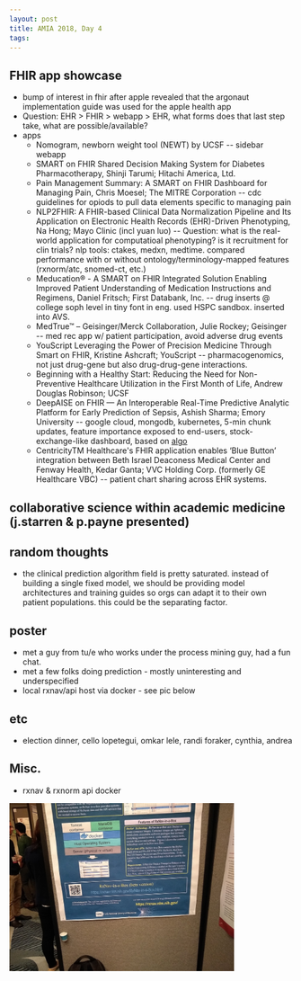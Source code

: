 ```yaml
---
layout: post
title: AMIA 2018, Day 4
tags:
---
```

## FHIR app showcase
- bump of interest in fhir after apple revealed that the argonaut implementation guide was used for the apple health app
- Question: EHR > FHIR > webapp > EHR, what forms does that last step take, what are possible/available?
- apps
  - Nomogram, newborn weight tool (NEWT) by UCSF -- sidebar webapp
  - SMART on FHIR Shared Decision Making System for Diabetes Pharmacotherapy, Shinji Tarumi; Hitachi America, Ltd.
  - Pain Management Summary: A SMART on FHIR Dashboard for Managing Pain, Chris Moesel; The MITRE Corporation -- cdc guidelines for opiods to pull data elements specific to managing pain
  - NLP2FHIR: A FHIR-based Clinical Data Normalization Pipeline and Its Application on Electronic Health Records (EHR)-Driven Phenotyping, Na Hong; Mayo Clinic (incl yuan luo) -- Question: what is the real-world application for computatioal phenotyping? is it recruitment for clin trials? nlp tools: ctakes, medxn, medtime. compared performance with or without ontology/terminology-mapped features (rxnorm/atc, snomed-ct, etc.)
  - Meducation® - A SMART on FHIR Integrated Solution Enabling Improved Patient Understanding of Medication Instructions and Regimens, Daniel Fritsch; First Databank, Inc. -- drug inserts @ college soph level in tiny font in eng. used HSPC sandbox. inserted into AVS.
  - MedTrue™ – Geisinger/Merck Collaboration, Julie Rockey; Geisinger -- med rec app w/ patient participation, avoid adverse drug events
  - YouScript Leveraging the Power of Precision Medicine Through Smart on FHIR, Kristine Ashcraft; YouScript -- pharmacogenomics, not just drug-gene but also drug-drug-gene interactions. 
  - Beginning with a Healthy Start: Reducing the Need for Non-Preventive Healthcare Utilization in the First Month of Life, Andrew Douglas Robinson; UCSF
  - DeepAISE on FHIR — An Interoperable Real-Time Predictive Analytic Platform for Early Prediction of Sepsis, Ashish Sharma; Emory University -- google cloud, mongodb, kubernetes, 5-min chunk updates, feature importance exposed to end-users, stock-exchange-like dashboard, based on [algo](https://www.ncbi.nlm.nih.gov/pubmed/29286945)
  - CentricityTM Healthcare's FHIR application enables ‘Blue Button’ integration between Beth Israel Deaconess Medical Center and Fenway Health, Kedar Ganta; VVC Holding Corp. (formerly GE Healthcare VBC) -- patient chart sharing across EHR systems.

## collaborative science within academic medicine (j.starren & p.payne presented)
  
## random thoughts
- the clinical prediction algorithm field is pretty saturated. instead of building a single fixed model, we should be providing model architectures and training guides so orgs can adapt it to their own patient populations. this could be the separating factor.

## poster
- met a guy from tu/e who works under the process mining guy, had a fun chat.
- met a few folks doing prediction - mostly uninteresting and underspecified
- local rxnav/api host via docker - see pic below

## etc
- election dinner, cello lopetegui, omkar lele, randi foraker, cynthia, andrea

## Misc.
* rxnav & rxnorm api docker
<img src="https://raw.githubusercontent.com/abraxasyu/abraxasyu.github.io/master/_images/rxnorm.jpg" width="400">
